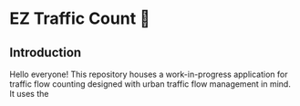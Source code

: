# EZ Traffic Count :vertical_traffic_light:

## Introduction
Hello everyone! This repository houses a work-in-progress application for traffic flow counting designed with urban traffic flow management in mind. It uses the 